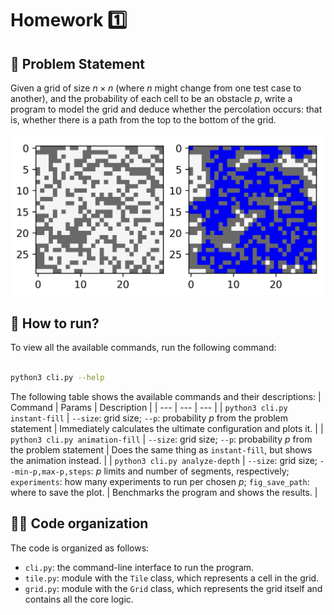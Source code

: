 # Homework :one:

## :memo: Problem Statement

Given a grid of size $n \times n$ (where $n$ might change from one test case to another), and the probability of each cell to be an obstacle $p$, write a program to model the grid and deduce whether the percolation occurs: that is, whether there is a path from the top to the bottom of the grid.

![Percolation](../meta/preview_hw_1.png)

## :runner: How to run?

To view all the available commands, run the following command:

```bash

python3 cli.py --help

```

The following table shows the available commands and their descriptions:
| Command | Params | Description |
| --- | --- | --- |
| `python3 cli.py instant-fill` | `--size`: grid size; `--p`: probability $p$ from the problem statement | Immediately calculates the ultimate configuration and plots it. |
| `python3 cli.py animation-fill` | `--size`: grid size; `--p`: probability $p$ from the problem statement | Does the same thing as `instant-fill`, but shows the animation instead. |
| `python3 cli.py analyze-depth` | `--size`: grid size; `--min-p,max-p,steps`: $p$ limits and number of segments, respectively; `experiments`: how many experiments to run per chosen $p$; `fig_save_path`: where to save the plot. | Benchmarks the program and shows the results. |

## :technologist: Code organization

The code is organized as follows:

- `cli.py`: the command-line interface to run the program.
- `tile.py`: module with the `Tile` class, which represents a cell in the grid.
- `grid.py`: module with the `Grid` class, which represents the grid itself and contains all the core logic.
